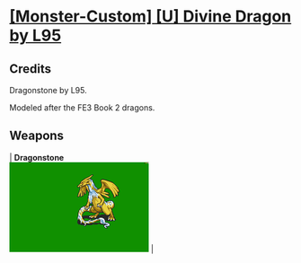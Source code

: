 # [\[Monster-Custom\] \[U\] Divine Dragon by L95](./)
## Credits

Dragonstone by L95.

Modeled after the FE3 Book 2 dragons.

## Weapons

| <b>Dragonstone</b><br/><img alt="Dragonstone animation" src="./Dragonstone/Dragonstone.gif"/> |
